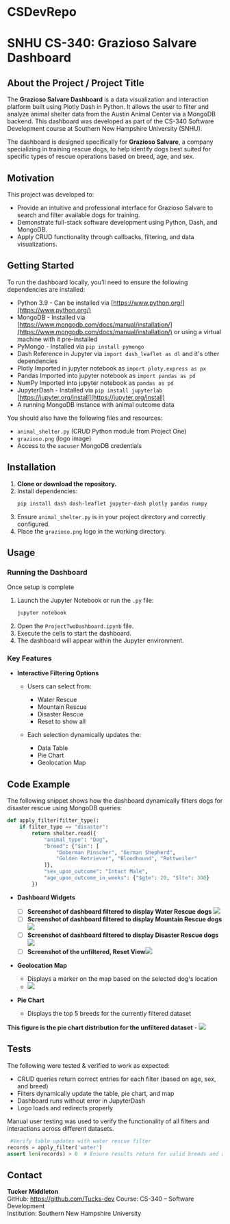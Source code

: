 
# CSDevRepo


# SNHU CS-340: Grazioso Salvare Dashboard

## About the Project / Project Title

The **Grazioso Salvare Dashboard** is a data visualization and interaction platform built using Plotly Dash in Python. It allows the user to filter and analyze animal shelter data from the Austin Animal Center via a MongoDB backend. This dashboard was developed as part of the CS-340 Software Development course at Southern New Hampshire University (SNHU).

The dashboard is designed specifically for **Grazioso Salvare**, a company specializing in training rescue dogs, to help identify dogs best suited for specific types of rescue operations based on breed, age, and sex.

## Motivation

This project was developed to:
- Provide an intuitive and professional interface for Grazioso Salvare to search and filter available dogs for training.
- Demonstrate full-stack software development using Python, Dash, and MongoDB.
- Apply CRUD functionality through callbacks, filtering, and data visualizations.

## Getting Started

To run the dashboard locally, you’ll need to ensure the following dependencies are installed:

- Python 3.9 - Can be installed via [https://www.python.org/](https://www.python.org/)
- MongoDB - Installed via [https://www.mongodb.com/docs/manual/installation/](https://www.mongodb.com/docs/manual/installation/) or using a virtual machine with it pre-installed
- PyMongo - Installed via `pip install pymongo`
- Dash Reference in Jupyter via `import dash_leaflet as dl` and it's other dependencies
- Plotly Imported in jupyter notebook as `import ploty.express as px`
- Pandas Imported into jupyter notebook as `import pandas as pd`
- NumPy Imported into jupyter notebook as `pandas as pd`
- JupyterDash - Installed via `pip install jupyterlab` [https://jupyter.org/install](https://jupyter.org/install) 
- A running MongoDB instance with animal outcome data

You should also have the following files and resources:
- `animal_shelter.py` (CRUD Python module from Project One)
- `grazioso.png` (logo image)
- Access to the `aacuser` MongoDB credentials

## Installation

1. **Clone or download the repository.**
2. Install dependencies:
    ```bash
    pip install dash dash-leaflet jupyter-dash plotly pandas numpy
    ```
3. Ensure `animal_shelter.py` is in your project directory and correctly configured.
4. Place the `grazioso.png` logo in the working directory.

## Usage

### Running the Dashboard

Once setup is complete

1. Launch the Jupyter Notebook or run the `.py` file:
    ```bash
    jupyter notebook
    ```
2. Open the `ProjectTwoDashboard.ipynb` file.
3. Execute the cells to start the dashboard.
4. The dashboard will appear within the Jupyter environment.

### Key Features

- **Interactive Filtering Options**
    - Users can select from:
        - Water Rescue
        - Mountain Rescue
        - Disaster Rescue
        - Reset to show all

    - Each selection dynamically updates the:
        - Data Table
        - Pie Chart
        - Geolocation Map
        
## Code Example

The following snippet shows how the dashboard dynamically filters dogs for disaster rescue using MongoDB queries:

```python
def apply_filter(filter_type):
    if filter_type == "disaster":
        return shelter.read({
            "animal_type": "Dog",
            "breed": {"$in": [
                "Doberman Pinscher", "German Shepherd", 
                "Golden Retriever", "Bloodhound", "Rottweiler"
            ]},
            "sex_upon_outcome": "Intact Male",
            "age_upon_outcome_in_weeks": {"$gte": 20, "$lte": 300}
        })
```


- **Dashboard Widgets**
    - [ ] **Screenshot of dashboard filtered to display Water Rescue dogs**
    ![](https://i.gyazo.com/4777ead93ae47ffa40214e29dd8bceda.png)
    - [ ] **Screenshot of dashboard filtered to display Mountain Rescue dogs**
 ![](https://i.gyazo.com/103b5ee058ca681447aff89223bcb8ca.png)
    - [ ] **Screenshot of dashboard filtered to display Disaster Rescue dogs**
![](https://i.gyazo.com/ad3461f65adb89e345fa32b5023113bb.png)
    - [ ]   **Screenshot of the unfiltered, Reset View**![](https://i.gyazo.com/70dcaa3c7f8bb85b022258f122f757b3.png)

- **Geolocation Map**
    - Displays a marker on the map based on the selected dog's location
    - ![](https://i.gyazo.com/6b768e1f3c765b0645d7afe717e23b83.png)

- **Pie Chart**
    - Displays the top 5 breeds for the currently filtered dataset
    
**This figure is the pie chart distribution for the unfiltered dataset**
    - ![](https://i.gyazo.com/4b1e215cff01ca812fe478bcdf71db82.png)

## Tests

The following were tested & verified to work as expected:

- CRUD queries return correct entries for each filter (based on age, sex, and breed)
- Filters dynamically update the table, pie chart, and map
- Dashboard runs without error in JupyterDash
- Logo loads and redirects properly

Manual user testing was used to verify the functionality of all filters and interactions across different datasets.
```python 
 #Verify table updates with water rescue filter
records = apply_filter('water')
assert len(records) > 0  # Ensure results return for valid breeds and age
```

## Contact

**Tucker Middleton**  
GitHub: https://github.com/Tucks-dev
Course: CS-340 – Software Development  
Institution: Southern New Hampshire University  
